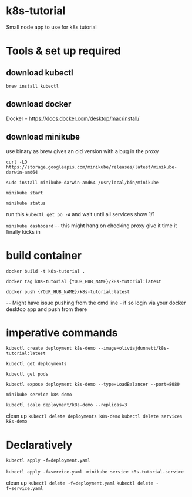 # k8s-tutorial
Small node app to use for k8s tutorial 

# Tools & set up required

## download kubectl

`brew install kubectl`

## download docker

Docker - https://docs.docker.com/desktop/mac/install/

## download minikube

use binary as brew gives an old version with a bug in the proxy 

`curl -LO https://storage.googleapis.com/minikube/releases/latest/minikube-darwin-amd64`

`sudo install minikube-darwin-amd64 /usr/local/bin/minikube`


`minikube start`

`minikube status`

run this `kubectl get po -A` and wait until all services show 1/1

`minikube dashboard` -- this might hang on checking proxy give it time it finally kicks in


# build container 

`docker build -t k8s-tutorial .`

`docker tag k8s-tutorial {YOUR_HUB_NAME}/k8s-tutorial:latest`

`docker push {YOUR_HUB_NAME}/k8s-tutorial:latest`

-- Might have issue pushing from the cmd line - if so login via your docker desktop app and push from there 


# imperative commands 

`kubectl create deployment k8s-demo --image=oliviajdunnett/k8s-tutorial:latest`

`kubectl get deployments`

`kubectl get pods`

`kubectl expose deployment k8s-demo --type=LoadBalancer --port=8080`

`minikube service k8s-demo`

`kubectl scale deployment/k8s-demo --replicas=3`

clean up
`kubectl delete deployments k8s-demo` 
`kubectl delete services k8s-demo`


# Declaratively

`kubectl apply -f=deployment.yaml `

`kubectl apply -f=service.yaml `
`minikube service k8s-tutorial-service`

clean up 
`kubectl delete -f=deployment.yaml`
`kubectl delete -f=service.yaml`